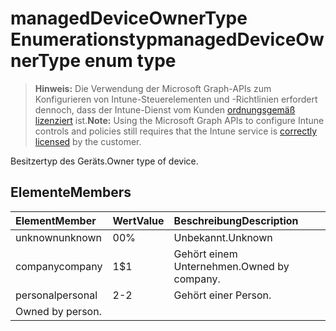 # <a name="manageddeviceownertype-enum-type"></a><span data-ttu-id="7e38f-101">managedDeviceOwnerType Enumerationstyp</span><span class="sxs-lookup"><span data-stu-id="7e38f-101">managedDeviceOwnerType enum type</span></span>

> <span data-ttu-id="7e38f-102">**Hinweis:** Die Verwendung der Microsoft Graph-APIs zum Konfigurieren von Intune-Steuerelementen und -Richtlinien erfordert dennoch, dass der Intune-Dienst vom Kunden [ordnungsgemäß lizenziert](https://go.microsoft.com/fwlink/?linkid=839381) ist.</span><span class="sxs-lookup"><span data-stu-id="7e38f-102">**Note:** Using the Microsoft Graph APIs to configure Intune controls and policies still requires that the Intune service is [correctly licensed](https://go.microsoft.com/fwlink/?linkid=839381) by the customer.</span></span>

<span data-ttu-id="7e38f-103">Besitzertyp des Geräts.</span><span class="sxs-lookup"><span data-stu-id="7e38f-103">Owner type of device.</span></span>
## <a name="members"></a><span data-ttu-id="7e38f-104">Elemente</span><span class="sxs-lookup"><span data-stu-id="7e38f-104">Members</span></span>
|<span data-ttu-id="7e38f-105">Element</span><span class="sxs-lookup"><span data-stu-id="7e38f-105">Member</span></span>|<span data-ttu-id="7e38f-106">Wert</span><span class="sxs-lookup"><span data-stu-id="7e38f-106">Value</span></span>|<span data-ttu-id="7e38f-107">Beschreibung</span><span class="sxs-lookup"><span data-stu-id="7e38f-107">Description</span></span>|
|:---|:---|:---|
|<span data-ttu-id="7e38f-108">unknown</span><span class="sxs-lookup"><span data-stu-id="7e38f-108">unknown</span></span>|<span data-ttu-id="7e38f-109">0</span><span class="sxs-lookup"><span data-stu-id="7e38f-109">0%</span></span>|<span data-ttu-id="7e38f-110">Unbekannt.</span><span class="sxs-lookup"><span data-stu-id="7e38f-110">Unknown</span></span>|
|<span data-ttu-id="7e38f-111">company</span><span class="sxs-lookup"><span data-stu-id="7e38f-111">company</span></span>|<span data-ttu-id="7e38f-112">1</span><span class="sxs-lookup"><span data-stu-id="7e38f-112">$1</span></span>|<span data-ttu-id="7e38f-113">Gehört einem Unternehmen.</span><span class="sxs-lookup"><span data-stu-id="7e38f-113">Owned by company.</span></span>|
|<span data-ttu-id="7e38f-114">personal</span><span class="sxs-lookup"><span data-stu-id="7e38f-114">personal</span></span>|<span data-ttu-id="7e38f-115">2</span><span class="sxs-lookup"><span data-stu-id="7e38f-115">-2</span></span>|<span data-ttu-id="7e38f-116">Gehört einer Person.
</span><span class="sxs-lookup"><span data-stu-id="7e38f-116">Owned by person.</span></span>|



